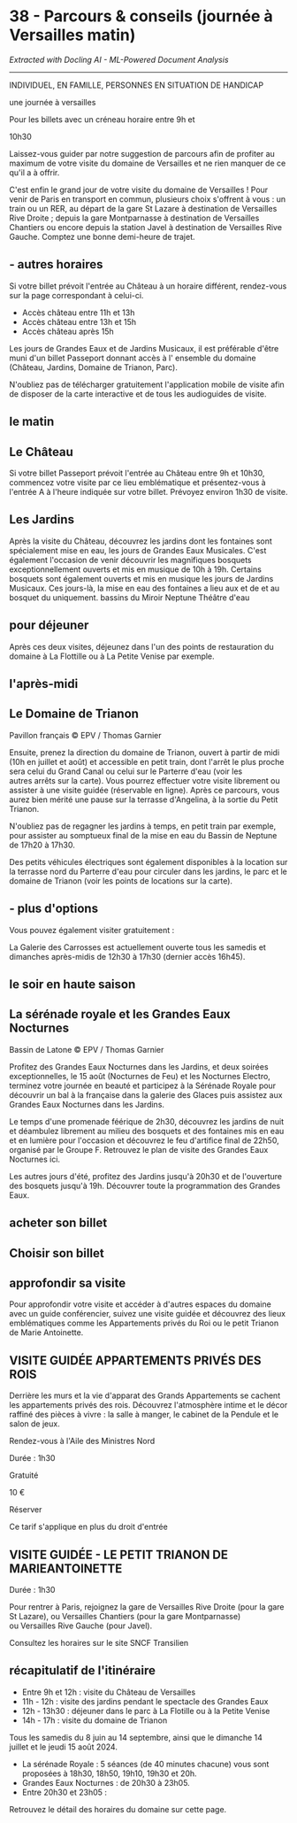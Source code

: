 # 38 - Parcours & conseils (journée à Versailles matin)

*Extracted with Docling AI - ML-Powered Document Analysis*

---

INDIVIDUEL, EN FAMILLE, PERSONNES EN SITUATION DE HANDICAP

une journée à versailles

Pour les billets avec un créneau horaire entre 9h et

10h30

Laissez-vous guider par notre suggestion de parcours afin de profiter au maximum de votre visite du domaine de Versailles et ne rien manquer de ce qu'il a à offrir.

C'est enfin le grand jour de votre visite du domaine de Versailles ! Pour venir de Paris en transport en commun, plusieurs choix s'offrent à vous : un train ou un RER, au départ de la gare St Lazare à destination de Versailles Rive Droite ; depuis la gare Montparnasse à destination de Versailles Chantiers ou encore depuis la station Javel à destination de Versailles Rive Gauche. Comptez une bonne demi-heure de trajet.

## - autres horaires

Si votre billet prévoit l'entrée au Château à un horaire différent, rendez-vous sur la page correspondant à celui-ci.

- Accès château entre 11h et 13h
- Accès château entre 13h et 15h
- Accès château après 15h

Les jours de Grandes Eaux et de Jardins Musicaux, il est préférable d'être muni d'un billet Passeport donnant accès à l' ensemble du domaine (Château, Jardins, Domaine de Trianon, Parc).

N'oubliez pas de télécharger gratuitement l'application mobile de visite afin de disposer de la carte interactive et de tous les audioguides de visite.

## le matin

## Le Château

Si votre billet Passeport prévoit l'entrée au Château entre 9h et 10h30, commencez votre visite par ce lieu emblématique et présentez-vous à l'entrée A à l'heure indiquée sur votre billet. Prévoyez environ 1h30 de visite.

## Les Jardins

Après la visite du Château, découvrez les jardins dont les fontaines sont spécialement mise en eau, les jours de Grandes Eaux Musicales. C'est également l'occasion de venir découvrir les magnifiques bosquets exceptionnellement ouverts et mis en musique de 10h à 19h. Certains bosquets sont également ouverts et mis en musique les jours de Jardins Musicaux. Ces jours-là, la mise en eau des fontaines a lieu aux et de et au bosquet du uniquement. bassins du Miroir Neptune Théâtre d'eau

## pour déjeuner

Après ces deux visites, déjeunez dans l'un des points de restauration du domaine à La Flottille ou à La Petite Venise par exemple.

## l'après-midi

## Le Domaine de Trianon

Pavillon français © EPV / Thomas Garnier

<!-- image -->

Ensuite, prenez la direction du domaine de Trianon, ouvert à partir de midi (10h en juillet et août) et accessible en petit train, dont l'arrêt le plus proche sera celui du Grand Canal ou celui sur le Parterre d'eau (voir les autres arrêts sur la carte). Vous pourrez effectuer votre visite librement ou assister à une visite guidée (réservable en ligne). Après ce parcours, vous aurez bien mérité une pause sur la terrasse d'Angelina, à la sortie du Petit Trianon.

N'oubliez pas de regagner les jardins à temps, en petit train par exemple, pour assister au somptueux final de la mise en eau du Bassin de Neptune de 17h20 à 17h30.

Des petits véhicules électriques sont également disponibles à la location sur la terrasse nord du Parterre d'eau pour circuler dans les jardins, le parc et le domaine de Trianon (voir les points de locations sur la carte).

## - plus d'options

Vous pouvez également visiter gratuitement :

La Galerie des Carrosses est actuellement ouverte tous les samedis et dimanches après-midis de 12h30 à 17h30 (dernier accès 16h45).

## le soir en haute saison

## La sérénade royale et les Grandes Eaux Nocturnes

Bassin de Latone © EPV / Thomas Garnier

<!-- image -->

Profitez des Grandes Eaux Nocturnes dans les Jardins, et deux soirées exceptionnelles, le 15 août (Nocturnes de Feu) et les Nocturnes Electro, terminez votre journée en beauté et participez à la Sérénade Royale pour découvrir un bal à la française dans la galerie des Glaces puis assistez aux Grandes Eaux Nocturnes dans les Jardins.

Le temps d'une promenade féérique de 2h30, découvrez les jardins de nuit et déambulez librement au milieu des bosquets et des fontaines mis en eau et en lumière pour l'occasion et découvrez le feu d'artifice final de 22h50, organisé par le Groupe F. Retrouvez le plan de visite des Grandes Eaux Nocturnes ici.

Les autres jours d'été, profitez des Jardins jusqu'à 20h30 et de l'ouverture des bosquets jusqu'à 19h. Découvrer toute la programmation des Grandes Eaux.

## acheter son billet

## Choisir son billet

## approfondir sa visite

Pour  approfondir  votre  visite  et  accéder  à  d'autres  espaces  du domaine avec un guide conférencier, suivez une visite guidée et découvrez  des  lieux  emblématiques  comme  les  Appartements privés du Roi ou le petit Trianon de Marie Antoinette.

## VISITE GUIDÉE APPARTEMENTS PRIVÉS DES ROIS

Derrière les murs et la vie d'apparat des Grands Appartements se cachent les appartements privés des rois. Découvrez l'atmosphère intime et le décor raffiné des pièces à vivre : la salle à manger, le cabinet de la Pendule et le salon de jeux.

Rendez-vous à l'Aile des Ministres Nord

Durée : 1h30

Gratuité

10 €

Réserver

Ce tarif s'applique en plus du droit d'entrée

## VISITE GUIDÉE - LE PETIT TRIANON DE MARIEANTOINETTE

<!-- image -->

Durée : 1h30

<!-- image -->

Pour rentrer à Paris, rejoignez la gare de Versailles Rive Droite (pour la gare St Lazare), ou Versailles Chantiers (pour la gare Montparnasse) ou Versailles Rive Gauche (pour Javel).

<!-- image -->

Consultez les horaires sur le site SNCF Transilien

## récapitulatif de l'itinéraire

- Entre 9h et 12h : visite du Château de Versailles
- 11h - 12h : visite des jardins pendant le spectacle des Grandes Eaux
- 12h - 13h30 : déjeuner dans le parc à La Flotille ou à la Petite Venise
- 14h - 17h : visite du domaine de Trianon

Tous les samedis du 8 juin au 14 septembre, ainsi que le dimanche 14 juillet et le jeudi 15 août 2024.

- La sérénade Royale : 5 séances (de 40 minutes chacune) vous sont proposées à 18h30, 18h50, 19h10, 19h30 et 20h.
- Grandes Eaux Nocturnes : de 20h30 à 23h05.
- Entre 20h30 et 23h05 :

Retrouvez le détail des horaires du domaine sur cette page.
